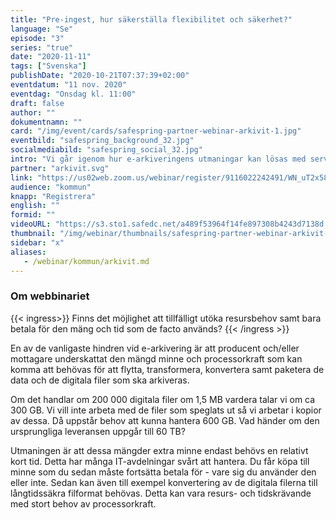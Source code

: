 ```yaml
---
title: "Pre-ingest, hur säkerställa flexibilitet och säkerhet?"
language: "Se"
episode: "3"
series: "true"
date: "2020-11-11"
tags: ["Svenska"]
publishDate: "2020-10-21T07:37:39+02:00"
eventdatum: "11 nov. 2020"
eventdag: "Onsdag kl. 11:00"
draft: false
author: ""
dokumentnamn: ""
card: "/img/event/cards/safespring-partner-webinar-arkivit-1.jpg"
eventbild: "safespring_background_32.jpg"
socialmediabild: "safespring_social_32.jpg"
intro: "Vi går igenom hur e-arkiveringens utmaningar kan lösas med serverkapacitet och tillfällig lagring."
partner: "arkivit.svg"
link: "https://us02web.zoom.us/webinar/register/9116022242491/WN_uT2x58w6RjWf8BPQzZqLbw"
audience: "kommun"
knapp: "Registrera"
english: ""
formid: ""
videoURL: "https://s3.sto1.safedc.net/a489f53964f14fe897308b4243d7138d:processedvideos/safespring-partner-webinar-arkivit-1/master.m3u8"
thumbnail: "/img/webinar/thumbnails/safespring-partner-webinar-arkivit-1.jpg"
sidebar: "x"
aliases:
   - /webinar/kommun/arkivit.md
---
```


### Om webbinariet

{{< ingress>}}
Finns det möjlighet att tillfälligt utöka resursbehov samt bara betala för den mäng och tid som de facto används?
{{< /ingress >}}

En av de vanligaste hindren vid e-arkivering är att producent och/eller mottagare underskattat den mängd minne och processorkraft som kan komma att behövas för att flytta, transformera, konvertera samt paketera de data och de digitala filer som ska arkiveras.

Om det handlar om 200 000 digitala filer om 1,5 MB vardera talar vi om ca 300 GB. Vi vill inte arbeta med de filer som speglats ut så vi arbetar i kopior av dessa. Då uppstår behov att kunna hantera 600 GB. Vad händer om den ursprungliga leveransen uppgår till 60 TB?

Utmaningen är att dessa mängder extra minne endast behövs en relativt kort tid. Detta har många IT-avdelningar svårt att hantera. Du får köpa till minne som du sedan måste fortsätta betala för - vare sig du använder den eller inte. Sedan kan även till exempel konvertering av de digitala filerna till långtidssäkra filformat behövas. Detta kan vara resurs- och tidskrävande med stort behov av processorkraft.
